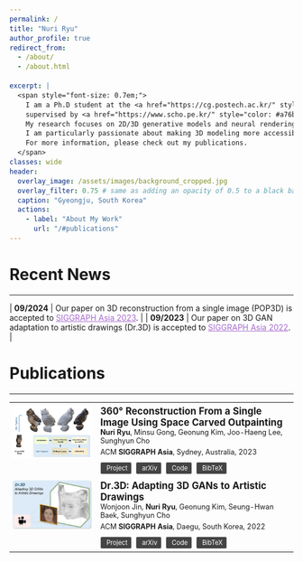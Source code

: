 ```yaml
---
permalink: /
title: "Nuri Ryu"
author_profile: true
redirect_from: 
  - /about/
  - /about.html

excerpt: |
  <span style="font-size: 0.7em;">
    I am a Ph.D student at the <a href="https://cg.postech.ac.kr/" style="color: #a76bcf;">POSTECH Computer Graphics Lab</a>
    supervised by <a href="https://www.scho.pe.kr/" style="color: #a76bcf;">Prof. Sunghyun Cho</a>.<br>
    My research focuses on 2D/3D generative models and neural rendering.<br>
    I am particularly passionate about making 3D modeling more accessible to the general public by allowing users to create 3D assets just from a single image or a simple text prompt.<br>
    For more information, please check out my publications.
  </span>
classes: wide
header:
  overlay_image: /assets/images/background_cropped.jpg
  overlay_filter: 0.75 # same as adding an opacity of 0.5 to a black background
  caption: "Gyeongju, South Korea"
  actions:
    - label: "About My Work"
      url: "/#publications"
---
```


<head>
  <!-- Include FontAwesome for icons -->
  <link rel="stylesheet" href="https://cdnjs.cloudflare.com/ajax/libs/font-awesome/5.15.4/css/all.min.css">
  <style>
    table {
      width: 100%;
      border-collapse: collapse;
    }
    table td {
      border: none; /* Make borders invisible */
      padding: 5px;
      vertical-align: top;
    }
    .date {
      width: 20%;
      font-size: 0.9em; /* Make the date slightly smaller */
      white-space: nowrap; /* Prevent date from breaking */
    }
    .content {
      width: 80%;
    }
    .publication-image {
      width: 30%;
    }
    .publication-details {
      width: 70%;
      padding-left: 10px;
    }
    .publication-details h4 {
      font-size: 1.2em; /* Adjust the title font size */
      margin-top: 0; /* Ensure the title is aligned to the top */
      margin-bottom: 0; /* Remove margin below title */
    }
    .publication-details .authors {
      font-size: 0.9em; /* Adjust the font size */
      margin-top: 0; /* Ensure no space above authors */
      margin-bottom: 5px; /* Add space below authors */
    }
    .publication-details .conference {
      font-size: 0.9em; /* Adjust the font size */
      margin-top: 5px; /* Add space above conference */
      margin-bottom: 5px; /* Add space below conference */
    }
    .publication-details .links {
      margin-top: 10px; /* Add space above links */
    }
    .badge {
      display: inline-block;
      padding: 3px 7px; /* Make badges smaller */
      margin-right: 3px; /* Place badges closer to each other */
      border: 1px solid #ddd;
      border-radius: 3px;
      text-decoration: none;
      color: #fff;
      background-color: #444;
      font-size: 0.8em; /* Make font size smaller */
    }
    .badge:hover {
      background-color: #666;
    }
    .badge i {
      margin-right: 3px; /* Place icon closer to text */
    }
    .badge a {
      color: #fff; /* Ensure links in badges are white */
    }
    .bibtex {
      display: none;
      background-color: #222;
      color: #ddd;
      padding: 10px;
      border-radius: 5px;
      margin-top: 10px;
      font-family: monospace;
      white-space: pre-wrap;
      font-size: 0.7em; /* Match the font size of the authors */
      text-align: left; /* Left align the content */
      position: relative;
    }
    .copy-btn {
      position: absolute;
      top: 10px;
      right: 10px;
      background-color: #444;
      color: #fff;
      border: none;
      padding: 5px;
      border-radius: 3px;
      cursor: pointer;
    }
    .copy-btn:hover {
      background-color: #666;
    }
  </style>
  <script>
    function toggleBibtex(id) {
      var bibtex = document.getElementById(id);
      if (bibtex.style.display === "none" || bibtex.style.display === "") {
        bibtex.style.display = "block";
      } else {
        bibtex.style.display = "none";
      }
    }

    function copyBibtex(id) {
      var bibtexContent = document.querySelector(`#${id} .bibtex-content`).innerText;
      navigator.clipboard.writeText(bibtexContent).then(function() {
        console.log('BibTeX copied to clipboard');
      }, function(err) {
        console.error('Failed to copy BibTeX', err);
      });
    }
  </script>
</head>

# Recent News
---

| **09/2024** | Our paper on 3D reconstruction from a single image (POP3D) is accepted to <a href="https://sa2023.siggraph.org/" target="_blank" style="color: #a76bcf;">SIGGRAPH Asia 2023</a>. |
| **09/2023** | Our paper on 3D GAN adaptation to artistic drawings (Dr.3D) is accepted to <a href="https://sa2022.siggraph.org/" target="_blank" style="color: #a76bcf;">SIGGRAPH Asia 2022</a>. |


# Publications
---

<table>
  <tr>
    <td class="publication-image">
      <img src="/assets/images/pop3d.jpg" alt="Image description" style="width: 100%;">
    </td>
    <td class="publication-details">
      <h4>360° Reconstruction From a Single Image Using Space Carved Outpainting</h4>
      <div class="authors"><strong>Nuri Ryu</strong>, Minsu Gong, Geonung Kim, Joo-Haeng Lee, Sunghyun Cho</div>
      <div class="conference">ACM <strong>SIGGRAPH Asia</strong>, Sydney, Australia, 2023</div>
      <div class="links">
        <a href="http://cg.postech.ac.kr/research/POP3D" class="badge"><i class="fas fa-external-link-alt"></i>Project</a>
        <a href="https://arxiv.org/abs/2309.10279" class="badge"><i class="fas fa-file-alt"></i>arXiv</a>
        <a href="https://github.com/ryunuri/POP3D" class="badge"><i class="fas fa-code"></i>Code</a>
        <a href="javascript:void(0);" class="badge" onclick="toggleBibtex('bibtex1')"><i class="fas fa-book"></i>BibTeX</a>
      </div>
      <div id="bibtex1" class="bibtex">
        <button class="copy-btn" onclick="copyBibtex('bibtex1')"><i class="fas fa-copy"></i> Copy</button>
        <pre class="bibtex-content">
@inproceedings{10.1145/3610548.3618240,
  author    = {Ryu, Nuri and Gong, Minsu and Kim, Geonung and Lee, Joo-Haeng and Cho, Sunghyun},
  title     = {360° Reconstruction From a Single Image Using Space Carved Outpainting},
  year      = {2023},
  isbn      = {9798400703157},
  publisher = {Association for Computing Machinery},
  address   = {New York, NY, USA},
  url       = {https://doi.org/10.1145/3610548.3618240},
  doi       = {10.1145/3610548.3618240},
  booktitle = {SIGGRAPH Asia 2023 Conference Papers},
  articleno = {75},
  numpages  = {11},
  location  = {Sydney, NSW, Australia},
  series    = {SA '23}
}
        </pre>
      </div>
    </td>
  </tr>
  <tr>
    <td class="publication-image">
      <img src="/assets/images/dr3d.jpg" alt="Image description" style="width: 100%;">
    </td>
    <td class="publication-details">
      <h4>Dr.3D: Adapting 3D GANs to Artistic Drawings</h4>
      <div class="authors">Wonjoon Jin, <strong>Nuri Ryu</strong>, Geonung Kim, Seung-Hwan Baek, Sunghyun Cho</div>
      <div class="conference">ACM <strong>SIGGRAPH Asia</strong>, Daegu, South Korea, 2022</div>
      <div class="links">
        <a href="https://jinwonjoon.github.io/dr3d/" class="badge"><i class="fas fa-external-link-alt"></i>Project</a>
        <a href="https://arxiv.org/abs/2211.16798" class="badge"><i class="fas fa-file-alt"></i>arXiv</a>
        <a href="https://jinwonjoon.github.io/dr3d/" class="badge"><i class="fas fa-code"></i>Code</a>
        <a href="javascript:void(0);" class="badge" onclick="toggleBibtex('bibtex2')"><i class="fas fa-book"></i>BibTeX</a>
      </div>
      <div id="bibtex2" class="bibtex">
        <button class="copy-btn" onclick="copyBibtex('bibtex2')"><i class="fas fa-copy"></i> Copy</button>
        <pre class="bibtex-content">
@inproceedings{10.1145/3550469.3555422,
  author = {Jin, Wonjoon and Ryu, Nuri and Kim, Geonung and Baek, Seung-Hwan and Cho, Sunghyun},
  title = {Dr.3D: Adapting 3D GANs to Artistic Drawings},
  year = {2022},
  isbn = {9781450394703},
  publisher = {Association for Computing Machinery},
  address = {New York, NY, USA},
  url = {https://doi.org/10.1145/3550469.3555422},
  doi = {10.1145/3550469.3555422},
  booktitle = {SIGGRAPH Asia 2022 Conference Papers},
  articleno = {9},
  numpages = {8},
  location = {Daegu, South Korea},
  series = {SA '22}
}
        </pre>
      </div>
    </td>
  </tr>
</table>
